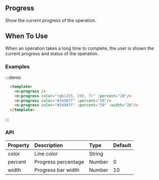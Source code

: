 ## Progress
Show the current progress of the operation.

## When To Use
When an operation takes a long time to complete, the user is shown the current progress and status of the operation.


### Examples
:::demo
```html
  <template>
    <n-progress />
    <n-progress color="rgb(255, 193, 7)" :percent="20"/>
    <n-progress color="#3498ff" :percent="50"/>
    <n-progress color="#3498ff" :percent="50" :width="20"/>
  </template>

```
:::

### API

| Property | Description | Type | Default |
| :--- | :--- | :--- | :--- |
| color | Line color | String | |
| percent | Progress percentage | Number | 0 |
| width | Progress bar width | Number | 10 |
